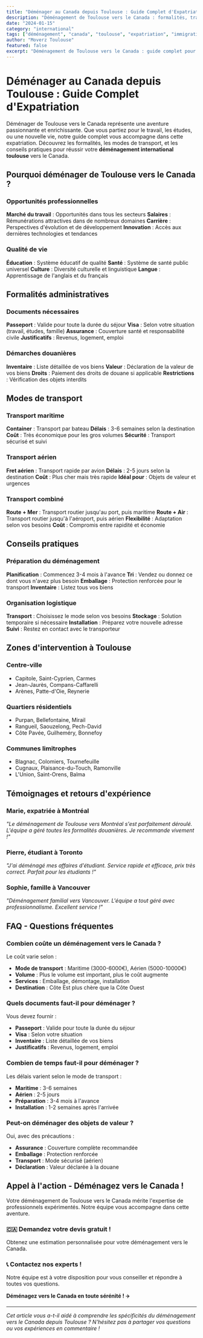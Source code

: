 ```yaml
---
title: "Déménager au Canada depuis Toulouse : Guide Complet d'Expatriation"
description: "Déménagement de Toulouse vers le Canada : formalités, transport, conseils pratiques. Guide complet pour votre expatriation au Canada."
date: "2024-01-15"
category: "international"
tags: ["déménagement", "canada", "toulouse", "expatriation", "immigration"]
author: "Moverz Toulouse"
featured: false
excerpt: "Déménagement de Toulouse vers le Canada : guide complet pour votre expatriation. Formalités, transport, conseils pratiques."
---
```


# Déménager au Canada depuis Toulouse : Guide Complet d'Expatriation

Déménager de Toulouse vers le Canada représente une aventure passionnante et enrichissante. Que vous partiez pour le travail, les études, ou une nouvelle vie, notre guide complet vous accompagne dans cette expatriation. Découvrez les formalités, les modes de transport, et les conseils pratiques pour réussir votre **déménagement international toulouse** vers le Canada.

## Pourquoi déménager de Toulouse vers le Canada ?

### Opportunités professionnelles

**Marché du travail** : Opportunités dans tous les secteurs
**Salaires** : Rémunérations attractives dans de nombreux domaines
**Carrière** : Perspectives d'évolution et de développement
**Innovation** : Accès aux dernières technologies et tendances

### Qualité de vie

**Éducation** : Système éducatif de qualité
**Santé** : Système de santé public universel
**Culture** : Diversité culturelle et linguistique
**Langue** : Apprentissage de l'anglais et du français

## Formalités administratives

### Documents nécessaires

**Passeport** : Valide pour toute la durée du séjour
**Visa** : Selon votre situation (travail, études, famille)
**Assurance** : Couverture santé et responsabilité civile
**Justificatifs** : Revenus, logement, emploi

### Démarches douanières

**Inventaire** : Liste détaillée de vos biens
**Valeur** : Déclaration de la valeur de vos biens
**Droits** : Paiement des droits de douane si applicable
**Restrictions** : Vérification des objets interdits

## Modes de transport

### Transport maritime

**Container** : Transport par bateau
**Délais** : 3-6 semaines selon la destination
**Coût** : Très économique pour les gros volumes
**Sécurité** : Transport sécurisé et suivi

### Transport aérien

**Fret aérien** : Transport rapide par avion
**Délais** : 2-5 jours selon la destination
**Coût** : Plus cher mais très rapide
**Idéal pour** : Objets de valeur et urgences

### Transport combiné

**Route + Mer** : Transport routier jusqu'au port, puis maritime
**Route + Air** : Transport routier jusqu'à l'aéroport, puis aérien
**Flexibilité** : Adaptation selon vos besoins
**Coût** : Compromis entre rapidité et économie

## Conseils pratiques

### Préparation du déménagement

**Planification** : Commencez 3-4 mois à l'avance
**Tri** : Vendez ou donnez ce dont vous n'avez plus besoin
**Emballage** : Protection renforcée pour le transport
**Inventaire** : Listez tous vos biens

### Organisation logistique

**Transport** : Choisissez le mode selon vos besoins
**Stockage** : Solution temporaire si nécessaire
**Installation** : Préparez votre nouvelle adresse
**Suivi** : Restez en contact avec le transporteur

## Zones d'intervention à Toulouse

### Centre-ville
- Capitole, Saint-Cyprien, Carmes
- Jean-Jaurès, Compans-Caffarelli
- Arènes, Patte-d'Oie, Reynerie

### Quartiers résidentiels
- Purpan, Bellefontaine, Mirail
- Rangueil, Saouzelong, Pech-David
- Côte Pavée, Guilheméry, Bonnefoy

### Communes limitrophes
- Blagnac, Colomiers, Tournefeuille
- Cugnaux, Plaisance-du-Touch, Ramonville
- L'Union, Saint-Orens, Balma

## Témoignages et retours d'expérience

### Marie, expatriée à Montréal
*"Le déménagement de Toulouse vers Montréal s'est parfaitement déroulé. L'équipe a géré toutes les formalités douanières. Je recommande vivement !"*

### Pierre, étudiant à Toronto
*"J'ai déménagé mes affaires d'étudiant. Service rapide et efficace, prix très correct. Parfait pour les étudiants !"*

### Sophie, famille à Vancouver
*"Déménagement familial vers Vancouver. L'équipe a tout géré avec professionnalisme. Excellent service !"*

## FAQ - Questions fréquentes

### Combien coûte un déménagement vers le Canada ?

Le coût varie selon :
- **Mode de transport** : Maritime (3000-6000€), Aérien (5000-10000€)
- **Volume** : Plus le volume est important, plus le coût augmente
- **Services** : Emballage, démontage, installation
- **Destination** : Côte Est plus chère que la Côte Ouest

### Quels documents faut-il pour déménager ?

Vous devez fournir :
- **Passeport** : Valide pour toute la durée du séjour
- **Visa** : Selon votre situation
- **Inventaire** : Liste détaillée de vos biens
- **Justificatifs** : Revenus, logement, emploi

### Combien de temps faut-il pour déménager ?

Les délais varient selon le mode de transport :
- **Maritime** : 3-6 semaines
- **Aérien** : 2-5 jours
- **Préparation** : 3-4 mois à l'avance
- **Installation** : 1-2 semaines après l'arrivée

### Peut-on déménager des objets de valeur ?

Oui, avec des précautions :
- **Assurance** : Couverture complète recommandée
- **Emballage** : Protection renforcée
- **Transport** : Mode sécurisé (aérien)
- **Déclaration** : Valeur déclarée à la douane

## Appel à l'action - Déménagez vers le Canada !

Votre déménagement de Toulouse vers le Canada mérite l'expertise de professionnels expérimentés. Notre équipe vous accompagne dans cette aventure.

### 🇨🇦 **Demandez votre devis gratuit !**

Obtenez une estimation personnalisée pour votre déménagement vers le Canada.

### 📞 **Contactez nos experts !**

Notre équipe est à votre disposition pour vous conseiller et répondre à toutes vos questions.

**Déménagez vers le Canada en toute sérénité !** ✈️

---

*Cet article vous a-t-il aidé à comprendre les spécificités du déménagement vers le Canada depuis Toulouse ? N'hésitez pas à partager vos questions ou vos expériences en commentaire !*


